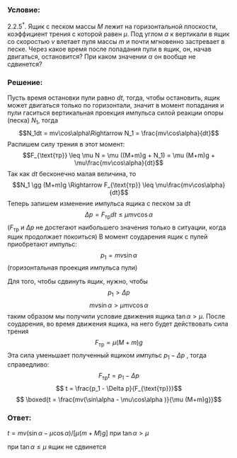 ###  Условие: 

$2.2.5^*.$ Ящик с песком массы $M$ лежит на горизонтальной плоскости, коэффициент трения с которой равен $\mu$. Под углом $\alpha$ к вертикали в ящик со скоростью $v$ влетает пуля массы $m$ и почти мгновенно застревает в песке. Через какое время после попадания пули в ящик, он, начав двигаться, остановится? При каком значении $\alpha$ он вообще не сдвинется? 

###  Решение: 

Пусть время остановки пули равно $dt$, тогда, чтобы остановить, ящик может двигаться только по горизонтали, значит в момент попадания и пули гаситься вертикальная проекция импульса силой реакции опоры (песка) $N_1$, тогда $$N_1dt = mv\cos\alpha\Rightarrow N_1 = \frac{mv\cos\alpha}{dt}$$ Распишем силу трения в этот момент: $$F_{\text{тр}} \leq \mu N = \mu ((M+m)g + N_1) = \mu (M+m)g + \mu\frac{mv\cos\alpha}{dt}$$ Так как $dt$ бесконечно малая величина, то $$N_1 \gg (M+m)g \Rightarrow F_{\text{тр}} \leq \mu\frac{mv\cos\alpha}{dt}$$ Теперь запишем изменение импульса ящика с песком за $dt$ $$\Delta p = F_{\text{тр}}dt \leq \mu mv \cos\alpha$$ ($F_{\text{тр}}$ и $\Delta p$ не достегают наибольшего значения только в ситуации, когда ящик продолжает покоиться) В момент соударения ящик с пулей приобретают импульс: $$p_1 = mv\sin\alpha$$ (горизонтальная проекция импульса пули) 

Для того, чтобы сдвинуть ящик, нужно, чтобы $$p_1 > \Delta p$$ $$mv\sin\alpha > \mu mv\cos\alpha$$ таким образом мы получили условие движения ящика $\tan\alpha > \mu$. После соударения, во время движения ящика, на него будет действовать сила трения $$F_{\text{тр}}= \mu (M+m)g$$ Эта сила уменьшает полученный ящиком импульс $p_1 - \Delta p$ , тогда справедливо: $$F_{\text{тр}}t = p_1 - \Delta p $$ $$ t = \frac{p_1 - \Delta p}{F_{\text{тр}}}$$ $$ \boxed{t = \frac{mv(\sin\alpha - \mu\cos\alpha )}{\mu (M+m)g}}$$ 

###  Ответ: 

$t = mv(\sin\alpha − \mu\cos\alpha )/[\mu (m + M)g]$ при $\tan\alpha > \mu$ 

при $\tan\alpha\leq \mu$ ящик не сдвинется 
